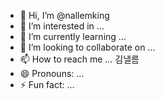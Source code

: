 - 👋 Hi, I’m @nallemking
- 👀 I’m interested in ...
- 🌱 I’m currently learning ...
- 💞️ I’m looking to collaborate on ... 
- 📫 How to reach me ... 김낼름
- 😄 Pronouns: ...
- ⚡ Fun fact: ...

<!---
nallemking/nallemking is a ✨ special ✨ repository because its `README.md` (this file) appears on your GitHub profile.
You can click the Preview link to take a look at your changes.
--->
